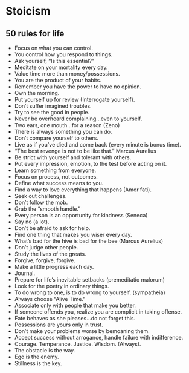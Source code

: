 # Stoicism

## 50 rules for life

- Focus on what you can control.
- You control how you respond to things. 
- Ask yourself, “Is this essential?” 
- Meditate on your mortality every day.
- Value time more than money/possessions.
- You are the product of your habits.
- Remember you have the power to have no opinion.
- Own the morning.
- Put yourself up for review (Interrogate yourself).
- Don’t suffer imagined troubles.
- Try to see the good in people.
- Never be overheard complaining…even to yourself.
- Two ears, one mouth…for a reason (Zeno)
- There is always something you can do. 
- Don’t compare yourself to others.
- Live as if you’ve died and come back (every minute is bonus time).
- “The best revenge is not to be like that.” Marcus Aurelius
- Be strict with yourself and tolerant with others.
- Put every impression, emotion, to the test before acting on it.
- Learn something from everyone.
- Focus on process, not outcomes.
- Define what success means to you.
- Find a way to love everything that happens (Amor fati).
- Seek out challenges.
- Don’t follow the mob.
- Grab the “smooth handle.”
- Every person is an opportunity for kindness (Seneca)
- Say no (a lot).
- Don’t be afraid to ask for help.
- Find one thing that makes you wiser every day.
- What’s bad for the hive is bad for the bee (Marcus Aurelius)
- Don’t judge other people.
- Study the lives of the greats.
- Forgive, forgive, forgive.
- Make a little progress each day.
- Journal.
- Prepare for life’s inevitable setbacks (premeditatio malorum)
- Look for the poetry in ordinary things.
- To do wrong to one, is to do wrong to yourself. (sympatheia)
- Always choose “Alive Time.”
- Associate only with people that make you better.
- If someone offends you, realize you are complicit in taking offense. 
- Fate behaves as she pleases…do not forget this. 
- Possessions are yours only in trust.
- Don’t make your problems worse by bemoaning them.
- Accept success without arrogance, handle failure with indifference. 
- Courage. Temperance. Justice. Wisdom. (Always).
- The obstacle is the way.
- Ego is the enemy.
- Stillness is the key. 
